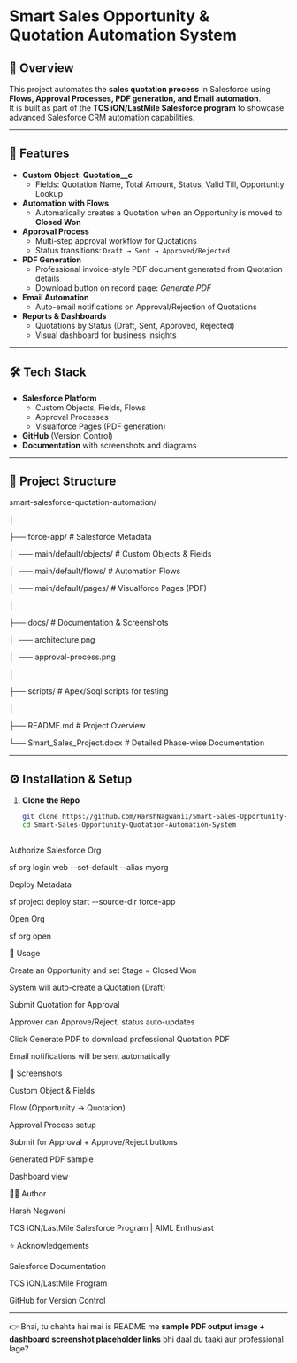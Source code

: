  


# Smart Sales Opportunity & Quotation Automation System 
 
## 🚀 Overview 
This project automates the **sales quotation process** in Salesforce using **Flows, Approval Processes, PDF generation, and Email automation**.   
It is built as part of the **TCS iON/LastMile Salesforce program** to showcase advanced Salesforce CRM automation capabilities. 
 
--- 
 
## 🎯 Features 
- **Custom Object: Quotation__c** 
  - Fields: Quotation Name, Total Amount, Status, Valid Till, Opportunity Lookup 
- **Automation with Flows** 
  - Automatically creates a Quotation when an Opportunity is moved to **Closed Won** 
- **Approval Process** 
  - Multi-step approval workflow for Quotations 
  - Status transitions: `Draft → Sent → Approved/Rejected` 
- **PDF Generation** 
  - Professional invoice-style PDF document generated from Quotation details 
  - Download button on record page: *Generate PDF* 
- **Email Automation** 
  - Auto-email notifications on Approval/Rejection of Quotations 
- **Reports & Dashboards** 
  - Quotations by Status (Draft, Sent, Approved, Rejected) 
  - Visual dashboard for business insights 
 
--- 
 
## 🛠️ Tech Stack 
- **Salesforce Platform** 
  - Custom Objects, Fields, Flows 
  - Approval Processes 
  - Visualforce Pages (PDF generation) 
- **GitHub** (Version Control) 
- **Documentation** with screenshots and diagrams 
 
--- 
 
## 📂 Project Structure 
  

smart-salesforce-quotation-automation/ 

 │ 

 ├── force-app/ # Salesforce Metadata 

 │ ├── main/default/objects/ # Custom Objects & Fields 

 │ ├── main/default/flows/ # Automation Flows 

 │ └── main/default/pages/ # Visualforce Pages (PDF) 

 │ 

 ├── docs/ # Documentation & Screenshots 

 │ ├── architecture.png 

 │ └── approval-process.png 

 │ 

 ├── scripts/ # Apex/Soql scripts for testing 

 │ 

 ├── README.md # Project Overview 

 └── Smart_Sales_Project.docx # Detailed Phase-wise Documentation 

 
--- 
 
## ⚙️ Installation & Setup 
1. **Clone the Repo** 
   ```bash 
   git clone https://github.com/HarshNagwani1/Smart-Sales-Opportunity-Quotation-Automation-System.git 
   cd Smart-Sales-Opportunity-Quotation-Automation-System 
  

Authorize Salesforce Org 

sf org login web --set-default --alias myorg 
  

Deploy Metadata 

sf project deploy start --source-dir force-app 
  

Open Org 

sf org open 
  

 

🧪 Usage 

Create an Opportunity and set Stage = Closed Won 

System will auto-create a Quotation (Draft) 

Submit Quotation for Approval 

Approver can Approve/Reject, status auto-updates 

Click Generate PDF to download professional Quotation PDF 

Email notifications will be sent automatically 

 

📸 Screenshots 

Custom Object & Fields 

Flow (Opportunity → Quotation) 

Approval Process setup 

Submit for Approval + Approve/Reject buttons 

Generated PDF sample 

Dashboard view 
 

👨‍💻 Author 

Harsh Nagwani 

 TCS iON/LastMile Salesforce Program | AIML Enthusiast 

 

⭐ Acknowledgements 

Salesforce Documentation 

TCS iON/LastMile Program 

GitHub for Version Control 

 
--- 
 
👉 Bhai, tu chahta hai mai is README me **sample PDF output image + dashboard screenshot placeholder links** bhi daal du taaki aur professional lage? 
 
